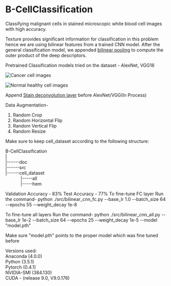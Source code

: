 # B-CellClassification
Classifying malignant cells in stained microscopic white blood cell images with high accuracy.

Texture provides significant information for classification in this problem hence we are using bilinear features from a trained CNN model. After the general classification model, we appended [bilinear pooling](http://vis-www.cs.umass.edu/bcnn/docs/bcnn_iccv15.pdf) to compute the outer product of the deep descriptors.

Pretrained Classification models tried on the dataset - AlexNet, VGG16

![Cancer cell images](https://raw.githubusercontent.com/username/projectname/branch/path/to/img.png)


![Normal healthy cell images](https://raw.githubusercontent.com/username/projectname/branch/path/to/img.png)


Append [Stain deconvolution layer](https://link.springer.com/chapter/10.1007/978-3-319-66179-7_50) before AlexNet/VGG(In Process)

Data Augmentation-
1. Random Crop
2. Random Horizontal Flip
3. Random Vertical Flip
4. Random Resize

Make sure to keep cell_dataset according to the following structure:

B-CellClassification  
|  
|------doc  
|------src  
|------cell_dataset  
&nbsp;&nbsp;&nbsp;&nbsp;&nbsp;&nbsp;&nbsp;&nbsp;&nbsp;&nbsp;&nbsp;&nbsp;|-----all  
&nbsp;&nbsp;&nbsp;&nbsp;&nbsp;&nbsp;&nbsp;&nbsp;&nbsp;&nbsp;&nbsp;&nbsp;|-----hem  
        
Validation Accuracy - 83%
Test Accuracy - 77%
To fine-tune FC layer Run the command-
python ./src/bilinear_cnn_fc.py --base_lr 1.0 --batch_size 64 --epochs 55 --weight_decay 1e-8

To fine-tune all layers Run the command-
python ./src/bilinear_cnn_all.py --base_lr 1e-2 --batch_size 64 --epochs 25 --weight_decay 1e-5 --model "model.pth"

Make sure "model.pth" points to the proper model which was fine tuned before

Versions used:  
Anaconda (4.0.0)  
Python (3.5.1)  
Pytorch (0.4.1)  
NVIDIA-SMI (384.130)  
CUDA - (release 9.0, V9.0.176)  


